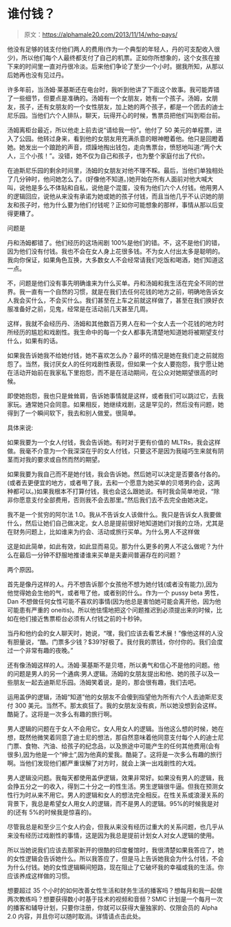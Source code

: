 # 谁付钱？

> 原文：<https://alphamale20.com/2013/11/14/who-pays/>

他没有足够的钱支付他们两人的费用(作为一个典型的年轻人，丹的可支配收入很少)，所以他们每个人最终都支付了自己的机票。正如你所想象的，这个女孩在接下来的时间里一直对丹很冷淡。后来他们争论了至少一个小时。据我所知，从那以后她再也没有见过丹。

许多年前，当汤姆·莱基斯还在电台时，我听到他讲了下面这个故事。我可能弄错了一些细节，但要点是准确的。汤姆有一个女朋友，她有一个孩子。汤姆，女朋友，孩子，还有女朋友的一个女性朋友，加上她的两个孩子，都是一个团去的迪士尼乐园。当他们六个人排队，聊天，玩得开心的时候，售票员把他们叫到柜台前。

汤姆离柜台最近，所以他走上前去说“请给我一份”。他付了 50 美元的单程票，进入了公园。他转过身来，看到他的女朋友用充满杀意的眼神瞪着他。他只是回瞪着她。她发出一个踉跄的声音，烦躁地掏出钱包，走向售票台，愤怒地叫道:“两个大人，三个小孩！”。没错，她不仅为自己和孩子，也为整个家庭付出了代价。

在迪斯尼乐园的剩余时间里，汤姆的女朋友对他不理不睬。最后，当他们单独相处了几分钟时，他问她怎么了。(好像他不知道。)她开始在所有人面前对他大喊大叫，说他是多么不体贴和自私，说他是个混蛋，没有为他们六个人付钱。他用男人的逻辑回应，说他从来没有承诺为她或她的孩子付钱，而且当他几乎不认识她的朋友和孩子时，他为什么要为他们付钱呢？正如你可能想象的那样，事情从那以后变得更糟了。

问题是

丹和汤姆都错了。他们经历的这场闹剧 100%是他们的错。不，这不是他们的错，因为他们没有付钱。我也不会在女人身上花很多钱。不为女人付出太多是聪明的。我向你保证，如果角色互换，大多数女人不会经常请我们吃饭和喝酒，她们知道这一点。

不，问题是他们没有事先明确谁来为什么买单。丹和汤姆和我生活在完全不同的世界。我一直有一个自然的习惯，就是在我们去任何花钱的地方之前，明确地告诉女人我会买什么，不会买什么。我们甚至在上车之前就这样做了，甚至在我们换好衣服准备好之前，见鬼，经常是在活动前几天甚至几周。

这样，我就不会经历丹、汤姆和其他数百万男人在和一个女人去一个花钱的地方时所经历的尴尬和戏剧性。我生命中的每一个女人都事先清楚地知道她将被期望支付什么，如果有的话。

如果我告诉她我不给她付钱，她不喜欢怎么办？最坏的情况是她在我们走之前就抱怨了。当然，我讨厌女人的任何戏剧性表现，但如果一个女人要抱怨，我宁愿让她在活动开始前在我家私下里抱怨，而不是在活动期间，在公众对她期望很高的时候。

即使她抱怨，我也只是耸耸肩，告诉她事情就是这样，或者我们可以跳过它，去我家玩。通常她只会同意。如果相反，她继续戏剧，这是罕见的，然后没有问题，她得到了一个瞬间软下，我去和别人做爱。很简单。

具体来说:

如果我要为一个女人付钱，我会告诉她。有时对于更有价值的 MLTRs，我会这样做。我毫不介意为一个我深深在乎的女人付钱，只要这不是因为我碰巧生来就有阴茎而对我的要求或自然而然的期望。

如果我要为我自己而不是她付钱，我会告诉她。然后她可以决定是否要各付各的。(或者去更便宜的地方，或者甩了我，去和一个愿意为她买单的贝塔男约会，这两种都可以。)如果我根本不打算付钱，我也会这么跟她说。有时我会简单地说，“除非你愿意支付全部费用，否则我不会去那里。”然后我们去不去完全由她决定。

我不是一个贫穷的阿尔法 1.0。我从不告诉女人该做什么。我只是告诉女人我要做什么，然后让她们自己做决定。女人总是提前很好地知道她们对我的立场，尤其是在财务问题上，比如谁来为约会、活动或旅行买单。为什么男人不这样做

这是如此简单，如此有效，如此显而易见。那为什么更多的男人不这么做呢？为什么在最后一分钟不舒服地推诿谁来买单是夫妻间普遍存在的问题？

两个原因。

首先是像丹这样的人。丹不想告诉那个女孩他不想为她付钱(或者没有能力),因为他觉得她会生他的气，或者甩了他，或者别的什么。作为一个 pussy beta 男性，Dan 不想做任何女性可能不喜欢的事情(因为他总是害怕她可能会离开他，因为他可能患有严重的 oneitis)。所以他怯懦地把这个问题推迟到必须提出来的时候，比如在他们接近售票柜台必须有人付钱之前的十秒钟。

当丹和他约会的女人聊天时，她说，“嘿，我们应该去看艺术展！”像他这样的人没有胆量说，“酷。门票多少钱？$39?好极了。我付我的票钱，你付你的。我们会度过一个非常有趣的夜晚。”

还有像汤姆这样的人。汤姆·莱基斯不是贝塔，所以勇气和信心不是他的问题。他的问题是男人的另一个通病:男人逻辑。汤姆的女朋友提出和他、她的孩子以及一些朋友一起去迪斯尼乐园。汤姆笑着说，是的，那会很有趣，我们去吧。

运用盖伊的逻辑，汤姆“知道”他的女朋友不会傻到指望他为所有六个人去迪斯尼支付 300 美元。当然不。那太疯狂了。我的女朋友没有疯，所以她没想到会这样。酷毙了。这将是一次多么有趣的旅行啊。

男人逻辑的问题在于女人不会用它。女人用女人的逻辑。当他这么想的时候，她在想，既然他微笑着同意了迪士尼的想法，那自然意味着他同意支付每个人的迪士尼门票、食物、汽油、给孩子的纪念品，以及旅途中可能产生的任何其他费用(会有很多),因为他是一个“绅士”,因为他真的爱我。酷毙了。这将是一次多么有趣的旅行啊。当他们发现他们都严重误解了对方时，就会上演一出戏剧性的大戏。

男人逻辑没问题。我每天都使用盖伊逻辑，效果非常好。如果没有男人的逻辑，我会挣五分之一的收入，得到二十分之一的性生活。男生逻辑很牛逼。但我在预测女性行为时从来不用它。男人的逻辑和女人的想法完全相反。在性关系或浪漫关系的背景下，我总是希望女人用女人的逻辑，而不是男人的逻辑。95%的时候我是对的(还有 5%的时候我是惊喜的)。

尽管我总是和至少三个女人约会，但我从来没有经历过重大的关系问题，也几乎从来没有经历过戏剧性的事情，这是因为我总是提前计划女人对女人逻辑的使用。

所以当她说我们应该去那家新开的很酷的印度餐馆时，我很清楚如果我答应了，她的女性逻辑会告诉她什么。所以我答应了，但是马上告诉她我会为什么付钱，不会为什么付钱。她的女性逻辑瞬间短路，现在阻止了它破坏我的幸福或我的生活。你应该养成这样做的习惯。

想要超过 35 个小时的如何改善女性生活和财务生活的播客吗？想每月和我一起做两次教练吗？想要获得数小时基于技术的视频和音频？SMIC 计划是一个每月一次的播客和辅导计划，只要你注册，你就可以获得大量独家的、仅限会员的 Alpha 2.0 内容，并且你可以随时取消。详情请点击此处。